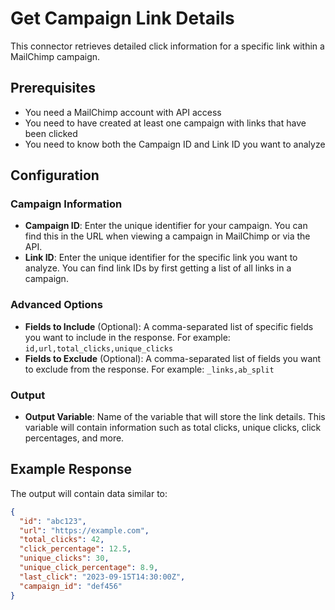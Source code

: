 # Get Campaign Link Details

This connector retrieves detailed click information for a specific link within a MailChimp campaign.

## Prerequisites

- You need a MailChimp account with API access
- You need to have created at least one campaign with links that have been clicked
- You need to know both the Campaign ID and Link ID you want to analyze

## Configuration

### Campaign Information

- **Campaign ID**: Enter the unique identifier for your campaign. You can find this in the URL when viewing a campaign in MailChimp or via the API.
- **Link ID**: Enter the unique identifier for the specific link you want to analyze. You can find link IDs by first getting a list of all links in a campaign.

### Advanced Options

- **Fields to Include** (Optional): A comma-separated list of specific fields you want to include in the response. For example: `id,url,total_clicks,unique_clicks`
- **Fields to Exclude** (Optional): A comma-separated list of fields you want to exclude from the response. For example: `_links,ab_split`

### Output

- **Output Variable**: Name of the variable that will store the link details. This variable will contain information such as total clicks, unique clicks, click percentages, and more.

## Example Response

The output will contain data similar to:

```json
{
  "id": "abc123",
  "url": "https://example.com",
  "total_clicks": 42,
  "click_percentage": 12.5,
  "unique_clicks": 30,
  "unique_click_percentage": 8.9,
  "last_click": "2023-09-15T14:30:00Z",
  "campaign_id": "def456"
}
```